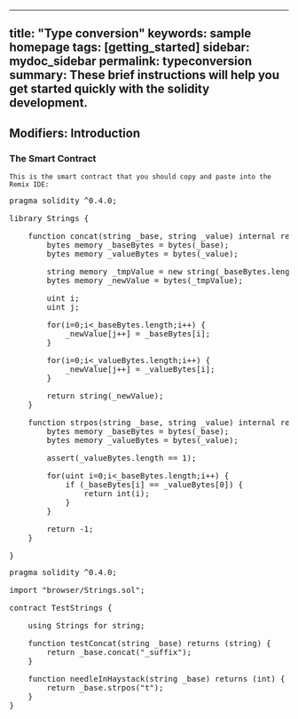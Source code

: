 
---
title: "Type conversion"
keywords: sample homepage
tags: [getting_started]
sidebar: mydoc_sidebar
permalink: typeconversion
summary: These brief instructions will help you get started quickly with the solidity development.
---

## Modifiers: Introduction

### The Smart Contract

```
This is the smart contract that you should copy and paste into the Remix IDE:
```

<pre>
pragma solidity ^0.4.0;

library Strings {
    
    function concat(string _base, string _value) internal returns (string) {
        bytes memory _baseBytes = bytes(_base);
        bytes memory _valueBytes = bytes(_value);
        
        string memory _tmpValue = new string(_baseBytes.length + _valueBytes.length);
        bytes memory _newValue = bytes(_tmpValue);
        
        uint i;
        uint j;
        
        for(i=0;i<_baseBytes.length;i++) {
            _newValue[j++] = _baseBytes[i];
        }
        
        for(i=0;i<_valueBytes.length;i++) {
            _newValue[j++] = _valueBytes[i];
        }
        
        return string(_newValue);
    }
    
    function strpos(string _base, string _value) internal returns (int) {
        bytes memory _baseBytes = bytes(_base);
        bytes memory _valueBytes = bytes(_value);

        assert(_valueBytes.length == 1);        
        
        for(uint i=0;i<_baseBytes.length;i++) {
            if (_baseBytes[i] == _valueBytes[0]) {
                return int(i);
            }
        }
        
        return -1;
    }
    
}
</pre>



<pre>
pragma solidity ^0.4.0;

import "browser/Strings.sol";

contract TestStrings {
    
    using Strings for string;
    
    function testConcat(string _base) returns (string) {
        return _base.concat("_suffix");
    }
    
    function needleInHaystack(string _base) returns (int) {
        return _base.strpos("t");
    }
}
</pre>
